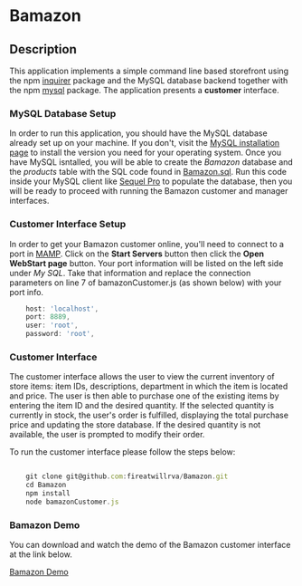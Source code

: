# Bamazon

## Description

This application implements a simple command line based storefront using the npm [inquirer](https://www.npmjs.com/package/inquirer) package and the MySQL database backend together with the npm [mysql](https://www.npmjs.com/package/mysql) package. The application presents a **customer** interface.

### MySQL Database Setup

In order to run this application, you should have the MySQL database already set up on your machine. If you don't, visit the [MySQL installation page](https://dev.mysql.com/doc/refman/5.6/en/installing.html) to install the version you need for your operating system. Once you have MySQL isntalled, you will be able to create the *Bamazon* database and the *products* table with the SQL code found in [Bamazon.sql](Bamazon.sql). Run this code inside your MySQL client like [Sequel Pro](https://www.sequelpro.com/) to populate the database, then you will be ready to proceed with running the Bamazon customer and manager interfaces.

### Customer Interface Setup

In order to get your Bamazon customer online, you'll need to connect to a port in [MAMP](https://www.mamp.info/en/). Click on the **Start Servers** button then click the **Open WebStart page** button. Your port information will be listed on the left side under *My SQL*. Take that information and replace the connection parameters on line 7 of bamazonCustomer.js (as shown below) with your port info.

``` Javascript
	host: 'localhost',
	port: 8889,
	user: 'root',
	password: 'root',
```

### Customer Interface

The customer interface allows the user to view the current inventory of store items: item IDs, descriptions, department in which the item is located and price. The user is then able to purchase one of the existing items by entering the item ID and the desired quantity. If the selected quantity is currently in stock, the user's order is fulfilled, displaying the total purchase price and updating the store database. If the desired quantity is not available, the user is prompted to modify their order.

To run the customer interface please follow the steps below:

``` JavaScript

	git clone git@github.com:fireatwillrva/Bamazon.git
	cd Bamazon
	npm install
	node bamazonCustomer.js

```

### Bamazon Demo

You can download and watch the demo of the Bamazon customer interface at the link below.

[Bamazon Demo](https://drive.google.com/file/d/1QWgUUDLdCyyIDCVSXluMCS2BgPtDN54z/view?usp=sharing)

